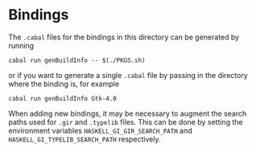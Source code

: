 # Bindings

The `.cabal` files for the bindings in this directory can be generated
by running

```
cabal run genBuildInfo -- $(./PKGS.sh)
```

or if you want to generate a single `.cabal` file by passing in the directory
where the binding is, for example

```
cabal run genBuildInfo Gtk-4.0
```

When adding new bindings, it may be necessary to augment the search
paths used for `.gir` and `.typelib` files. This can be done by
setting the environment variables `HASKELL_GI_GIR_SEARCH_PATH` and
`HASKELL_GI_TYPELIB_SEARCH_PATH` respectively.
